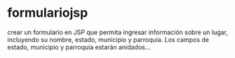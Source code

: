 # formulariojsp
crear un formulario en JSP que permita ingresar información sobre un lugar, incluyendo su nombre, estado, municipio y parroquia. Los campos de estado, municipio y parroquia estarán anidados... 
